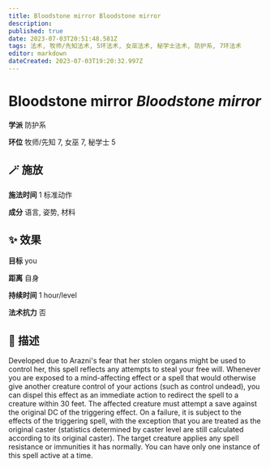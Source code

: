 ```yaml
---
title: Bloodstone mirror Bloodstone mirror
description: 
published: true
date: 2023-07-03T20:51:48.581Z
tags: 法术, 牧师/先知法术, 5环法术, 女巫法术, 秘学士法术, 防护系, 7环法术
editor: markdown
dateCreated: 2023-07-03T19:20:32.997Z
---
```


# **Bloodstone mirror** *Bloodstone mirror*

**学派** 防护系 

**环位** 牧师/先知 7, 女巫 7, 秘学士 5

## 🪄 施放

**施法时间** 1 标准动作

**成分** 语言, 姿势, 材料

## ✨ 效果 

**目标** you 

**距离** 自身  

**持续时间** 1 hour/level 

**法术抗力** 否

## 📖 描述

Developed due to Arazni's fear that her stolen organs might be used to control her, this spell reflects any attempts to steal your free will. Whenever you are exposed to a mind-affecting effect or a spell that would otherwise give another creature control of your actions (such as control undead), you can dispel this effect as an immediate action to redirect the spell to a creature within 30 feet. The affected creature must attempt a save against the original DC of the triggering effect. On a failure, it is subject to the effects of the triggering spell, with the exception that you are treated as the original caster (statistics determined by caster level are still calculated according to its original caster). The target creature applies any spell resistance or immunities it has normally. You can have only one instance of this spell active at a time.
    